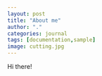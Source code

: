 ```yaml
---
layout: post
title: "About me"
author: "."
categories: journal
tags: [documentation,sample]
image: cutting.jpg
---
```


Hi there! 
